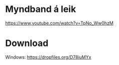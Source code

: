 # Myndband á leik
https://www.youtube.com/watch?v=TpNo_Ww0hzM
# Download
Windows:
https://dropfiles.org/D78iuMYx

